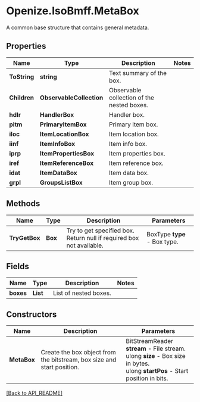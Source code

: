 # Openize.IsoBmff.MetaBox

A common base structure that contains general metadata.

## Properties

Name | Type | Description | Notes
------------ | ------------- | ------------- | -------------
**ToString** | **string** | Text summary of the box. | 
**Children** | **ObservableCollection<Box>** | Observable collection of the nested boxes. | 
**hdlr** | **HandlerBox** | Handler box. | 
**pitm** | **PrimaryItemBox** | Primary item box. | 
**iloc** | **ItemLocationBox** | Item location box. | 
**iinf** | **ItemInfoBox** | Item info box. | 
**iprp** | **ItemPropertiesBox** | Item properties box. | 
**iref** | **ItemReferenceBox** | Item reference box. | 
**idat** | **ItemDataBox** | Item data box. | 
**grpl** | **GroupsListBox** | Item group box. | 

## Methods

Name | Type | Description | Parameters
------------ | ------------- | ------------- | -------------
**TryGetBox** | **Box** | Try to get specified box. Return null if required box not available. | BoxType <b>type</b> - Box type.

## Fields

Name | Type | Description | Notes
------------ | ------------- | ------------- | -------------
**boxes** | **List<Box>** | List of nested boxes. | 

## Constructors

Name | Description | Parameters
------------ | ------------- | -------------
**MetaBox** | Create the box object from the bitstream, box size and start position. | BitStreamReader <b>stream</b> - File stream.<br />ulong <b>size</b> - Box size in bytes.<br />ulong <b>startPos</b> - Start position in bits.

[[Back to API_README]](API_README.md)